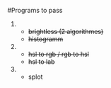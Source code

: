 #Programs to pass

1. - ~~brightless (2 algorithmes)~~
    - ~~histogramm~~
2. - ~~hsl to rgb / rgb to hsl~~
    - ~~hsl to lab~~
3. - splot